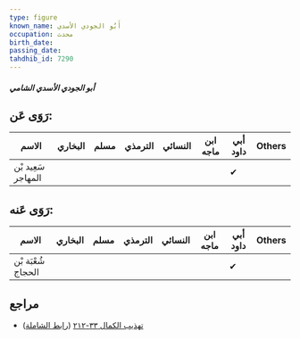 ```yaml
---
type: figure
known_name: أَبُو الجودي الأسدي
occupation: محدث
birth_date:
passing_date:
tahdhib_id: 7290
---
```

##### أبو الجودي الأسدي الشامي

## رَوَى عَن:
| الاسم              | البخاري | مسلم | الترمذي | النسائي | ابن ماجه | أبي داود | Others |
| ------------------ | ------- | ---- | ------- | ------- | -------- | -------- | ------ |
| سَعِيد بْن المهاجر |         |      |         |         |          | ✔        |        |
## رَوَى عَنه:
| الاسم              | البخاري | مسلم | الترمذي | النسائي | ابن ماجه | أبي داود | Others |
| ------------------ | ------- | ---- | ------- | ------- | -------- | -------- | ------ |
| شُعْبَة بْن الحجاج |         |      |         |         |          | ✔        |        |
## مراجع
- [تهذيب الكمال ٣٣-٢١٢](obsidian://open?vault=Tahdhib-al-Kamal&file=Figures/٧٢٩٠-أبو%20الجودي%20الأسدي%20الشامي) ([رابط الشاملة](https://shamela.ws/book/3722/17883))